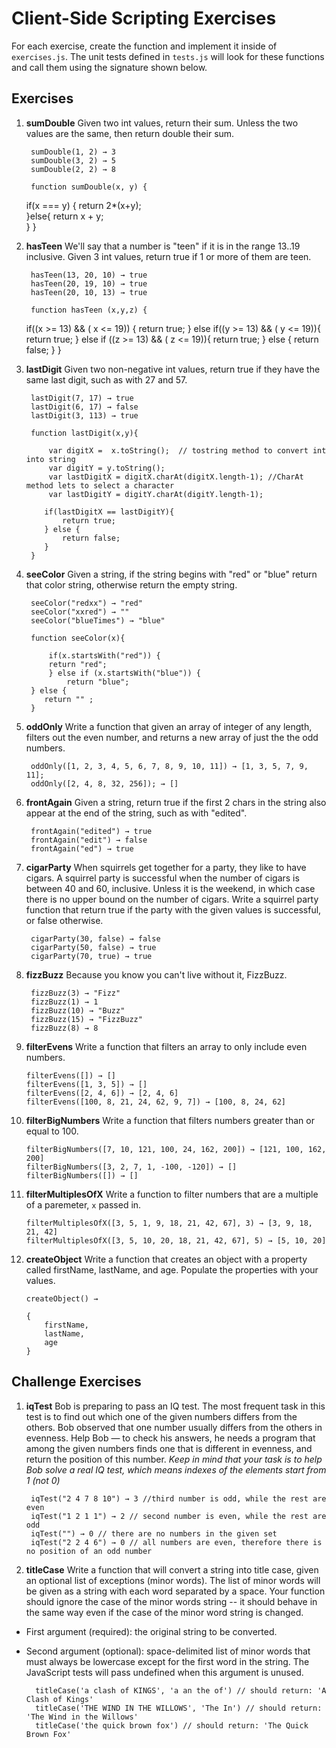 # Client-Side Scripting Exercises

For each exercise, create the function and implement it inside of `exercises.js`. The unit tests defined in `tests.js` will look for these functions and call them using the signature shown below.

## Exercises

1. **sumDouble** Given two int values, return their sum. Unless the two values are the same, then return double their sum.

		sumDouble(1, 2) → 3
		sumDouble(3, 2) → 5
		sumDouble(2, 2) → 8

		function sumDouble(x, y) {
    if(x === y) {
      return 2*(x+y);  
}else{
        return x + y;  
    }
}

2. **hasTeen** We'll say that a number is "teen" if it is in the range 13..19 inclusive. Given 3 int values, return true if 1 or more of them are teen.

		hasTeen(13, 20, 10) → true
		hasTeen(20, 19, 10) → true
		hasTeen(20, 10, 13) → true

		function hasTeen (x,y,z) {
    if((x >= 13) && ( x <= 19)) {
        return true;
    } else if((y >= 13) && ( y <= 19)){
        return true;
    } else if ((z >= 13) && ( z <= 19)){
        return true;
    } else {
        return false;
    }
}
    

3. **lastDigit** Given two non-negative int values, return true if they have the same last digit, such as with 27 and 57.

		lastDigit(7, 17) → true
		lastDigit(6, 17) → false
		lastDigit(3, 113) → true

		function lastDigit(x,y){
			
            var digitX =  x.toString();  // tostring method to convert int into string    
            var digitY = y.toString();
            var lastDigitX = digitX.charAt(digitX.length-1); //CharAt method lets to select a character
            var lastDigitY = digitY.charAt(digitY.length-1);

           if(lastDigitX == lastDigitY){
               return true;
           } else {
               return false;
           }
        }

4. **seeColor** Given a string, if the string begins with "red" or "blue" return that color string, otherwise return the empty string.

		seeColor("redxx") → "red"
		seeColor("xxred") → ""
		seeColor("blueTimes") → "blue"
		
		function seeColor(x){
            
            if(x.startsWith("red")) {
            return "red";
            } else if (x.startsWith("blue")) {
                return "blue";
        } else {
           return "" ;  
        } 
            

5. **oddOnly** Write a function that given an array of integer of any length, filters out the even number, and returns a new array of just the the odd numbers.

		oddOnly([1, 2, 3, 4, 5, 6, 7, 8, 9, 10, 11]) → [1, 3, 5, 7, 9, 11];
		oddOnly([2, 4, 8, 32, 256]); → []

6. **frontAgain** Given a string, return true if the first 2 chars in the string also appear at the end of the string, such as with "edited".

		frontAgain("edited") → true
		frontAgain("edit") → false
		frontAgain("ed") → true

7. **cigarParty** When squirrels get together for a party, they like to have cigars. A squirrel party is successful when the number of cigars is between 40 and 60, inclusive. Unless it is the weekend, in which case there is no upper bound on the number of cigars. Write a squirrel party function that return true if the party with the given values is successful, or false otherwise.

		cigarParty(30, false) → false
		cigarParty(50, false) → true
		cigarParty(70, true) → true



8. **fizzBuzz** Because you know you can't live without it, FizzBuzz.


		fizzBuzz(3) → "Fizz"
		fizzBuzz(1) → 1
		fizzBuzz(10) → "Buzz"
		fizzBuzz(15) → "FizzBuzz"
		fizzBuzz(8) → 8



9. **filterEvens** Write a function that filters an array to only include even numbers.

	```
	filterEvens([]) → []
	filterEvens([1, 3, 5]) → []
	filterEvens([2, 4, 6]) → [2, 4, 6]
	filterEvens([100, 8, 21, 24, 62, 9, 7]) → [100, 8, 24, 62]
	```

10. **filterBigNumbers** Write a function that filters numbers greater than or equal to 100.

	```
	filterBigNumbers([7, 10, 121, 100, 24, 162, 200]) → [121, 100, 162, 200]
	filterBigNumbers([3, 2, 7, 1, -100, -120]) → []
	filterBigNumbers([]) → []
	```

11. **filterMultiplesOfX** Write a function to filter numbers that are a multiple of a paremeter, `x` passed in.

	```
	filterMultiplesOfX([3, 5, 1, 9, 18, 21, 42, 67], 3) → [3, 9, 18, 21, 42]
	filterMultiplesOfX([3, 5, 10, 20, 18, 21, 42, 67], 5) → [5, 10, 20]
	```

12. **createObject** Write a function that creates an object with a property called firstName, lastName, and age. Populate the properties with your values.

	```
	createObject() →

	{
		firstName,
		lastName,
		age
	}
	```

## Challenge Exercises

1. **iqTest** Bob is preparing to pass an IQ test. The most frequent task in this test is to find out which one of the given numbers differs from the others. Bob observed that one number usually differs from the others in evenness. Help Bob — to check his answers, he needs a program that among the given numbers finds one that is different in evenness, and return the position of this number. _Keep in mind that your task is to help Bob solve a real IQ test, which means indexes of the elements start from 1 (not 0)_


		iqTest("2 4 7 8 10") → 3 //third number is odd, while the rest are even
		iqTest("1 2 1 1") → 2 // second number is even, while the rest are odd
		iqTest("") → 0 // there are no numbers in the given set
		iqTest("2 2 4 6") → 0 // all numbers are even, therefore there is no position of an odd number

2. **titleCase** Write a function that will convert a string into title case, given an optional list of exceptions (minor words). The list of minor words will be given as a string with each word separated by a space. Your function should ignore the case of the minor words string -- it should behave in the same way even if the case of the minor word string is changed.


* First argument (required): the original string to be converted.
* Second argument (optional): space-delimited list of minor words that must always be lowercase except for the first word in the string. The JavaScript tests will pass undefined when this argument is unused.


		titleCase('a clash of KINGS', 'a an the of') // should return: 'A Clash of Kings'
		titleCase('THE WIND IN THE WILLOWS', 'The In') // should return: 'The Wind in the Willows'
		titleCase('the quick brown fox') // should return: 'The Quick Brown Fox'